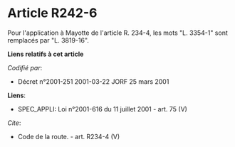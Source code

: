 # Article R242-6

Pour l'application à Mayotte de l'article R. 234-4, les mots "L. 3354-1" sont remplacés par "L. 3819-16".

**Liens relatifs à cet article**

_Codifié par_:

  - Décret n°2001-251 2001-03-22 JORF 25 mars 2001

**Liens**:

  - SPEC_APPLI: Loi n°2001-616 du 11 juillet 2001 - art. 75 (V)

_Cite_:

  - Code de la route. - art. R234-4 (V)
